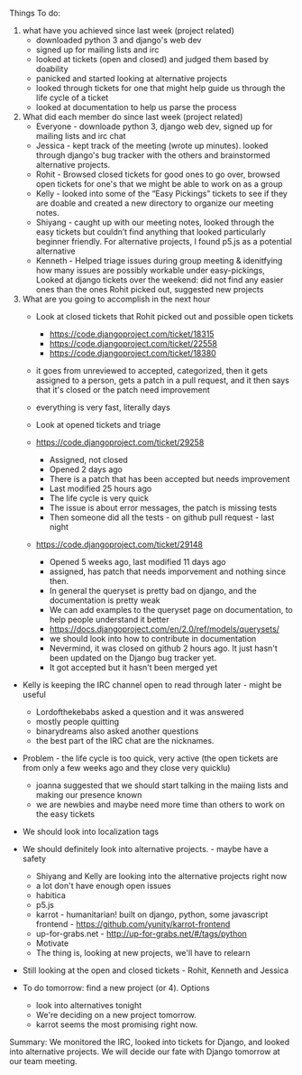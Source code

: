 Things To do:
1) what have you achieved since last week (project related)
	- downloaded python 3 and django's web dev
	- signed up for mailing lists and irc
	- looked at tickets (open and closed) and judged them based by doability
	- panicked and started looking at alternative projects
	- looked through tickets for one that might help guide us through the life cycle of a ticket
	- looked at documentation to help us parse the process
2) What did each member do since last week (project related)
	- Everyone - downloade python 3, django web dev, signed up for mailing lists and irc chat
	- Jessica - kept track of the meeting (wrote up minutes). looked through django's bug tracker with the others and brainstormed alternative projects.
	- Rohit - Browsed closed tickets for good ones to go over, browsed open tickets for one's that we might be able to work on as a group
	- Kelly - looked into some of the “Easy Pickings” tickets to see if they are doable and created a new directory to organize our meeting notes.
	- Shiyang - caught up with our meeting notes, looked through the easy tickets but couldn’t find anything that looked particularly beginner friendly. For alternative projects, I found p5.js as a potential alternative
	- Kenneth - Helped triage issues during group meeting & idenitfying how many issues are possibly workable under easy-pickings, Looked at django tickets over the weekend: did not find any easier ones than the ones Rohit picked out, suggested new projects
3) What are you going to accomplish in the next hour
	- Look at closed tickets that Rohit picked out and possible open tickets
  		- https://code.djangoproject.com/ticket/18315
  		- https://code.djangoproject.com/ticket/22558
  		- https://code.djangoproject.com/ticket/18380
  	- it goes from unreviewed to accepted, categorized, then it gets assigned to a person, gets a patch in a pull request, and it then says that it's closed or the patch need improvement
  	- everything is very fast, literally days

	- Look at opened tickets and triage
	- https://code.djangoproject.com/ticket/29258
	  - Assigned, not closed
	  - Opened 2 days ago
	  - There is a patch that has been accepted but needs improvement
	  - Last modified 25 hours ago
	  - The life cycle is very quick
	  - The issue is about error messages, the patch is missing tests
	  - Then someone did all the tests - on github pull request - last night

	- https://code.djangoproject.com/ticket/29148
	  - Opened 5 weeks ago, last modified 11 days ago
	  - assigned, has patch that needs imporvement and nothing since then.
	  - In general the queryset is pretty bad on django, and the documentation is pretty weak
	  - We can add examples to the queryset page on documentation, to help people understand it better
	  - https://docs.djangoproject.com/en/2.0/ref/models/querysets/
	  - we should look into how to contribute in documentation
	  - Nevermind, it was closed on github 2 hours ago. It just hasn't been updated on the Django bug tracker yet.
	  - It got accepted but it hasn't been merged yet
  
- Kelly is keeping the IRC channel open to read through later - might be useful
  - Lordofthekebabs asked a question and it was answered
  - mostly people quitting
  - binarydreams also asked another questions
  - the best part of the IRC chat are the nicknames.

- Problem - the life cycle is too quick, very active (the open tickets are from only a few weeks ago and they close very quicklu)
  - joanna suggested that we should start talking in the maiing lists and making our presence known 
  - we are newbies and maybe need more time than others to work on the easy tickets

- We should look into localization tags
- We should definitely look into alternative projects. - maybe have a safety
  - Shiyang and Kelly are looking into the alternative projects right now
  - a lot don't have enough open issues
  - habitica 
  - p5.js
  - karrot - humanitarian! built on django, python, some javascript frontend - https://github.com/yunity/karrot-frontend
  - up-for-grabs.net - http://up-for-grabs.net/#/tags/python
  - Motivate
  - The thing is, looking at new projects, we'll have to relearn 

- Still looking at the open and closed tickets - Rohit, Kenneth and Jessica

- To do tomorrow: find a new project (or 4). Options
  - look into alternatives tonight
  - We're deciding on a new project tomorrow.
  - karrot seems the most promising right now.
  
Summary: We monitored the IRC, looked into tickets for Django, and looked into alternative projects. We will decide our fate with Django tomorrow at our team meeting.

